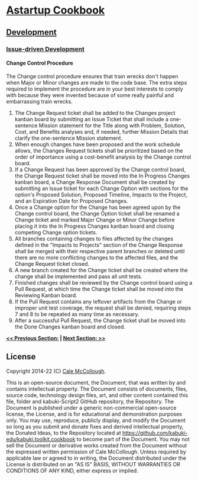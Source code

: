 # [Astartup Cookbook](../../)

## [Development](../../)

### [Issue-driven Development](./)

#### Change Control Procedure

The Change control procedure ensures that train wrecks don't happen when Major or Minor changes are made to the code base. The extra steps required to implement the procedure are in your best interests to comply with because they were invented because of some really painful and embarrassing train wrecks.

1. The Change Request ticket shall be added to the Changes project kanban board by submitting an Issue Ticket that shall include a one-sentence Mission statement for the Title along with Problem, Solution, Cost, and Benefits analyses and, if needed, further Mission Details that clarify the one-sentence Mission statement.
2. When enough changes have been proposed and the work schedule allows, the Changes Request tickets shall be prioritized based on the order of importance using a cost-benefit analysis by the Change control board.
3. If a Change Request has been approved by the Change control board, the Change Request ticket shall be moved into the In Progress Changes kanban board, a Change Response Document shall be created by submitting an Issue ticket for each Change Option with sections for the option's Proposed Solution, Proposed Timeline, Impacts to the Project, and an Expiration Date for Proposed Changes.
4. Once a Change option for the Change has been agreed upon by the Change control board, the Change Option ticket shall be renamed a Change ticket and marked Major Change or Minor Change before placing it into the In Progress Changes kanban board and closing competing Change option tickets.
5. All branches containing changes to files affected by the changes defined in the "Impacts to Projects" section of the Change Response shall be merged with their respective parent branches or deleted until there are no more conflicting changes to the affected files, and the Change Request ticket closed.
6. A new branch created for the Change ticket shall be created where the change shall be implemented and pass all unit tests.
7. Finished changes shall be reviewed by the Change control board using a Pull Request, at which time the Change ticket shall be moved into the Reviewing Kanban board.
8. If the Pull Request contains any leftover artifacts from the Change or improper unit test coverage, the request shall be denied, requiring steps 7 and 8 to be repeated as many time as necessary.
9. After a successful Pull Request, the Change ticket shall be moved into the Done Changes kanban board and closed.

**[<< Previous Section:](./.md) | [Next Section: >>](./.md)**

## License

Copyright 2014-22 (C) [Cale McCollough](https://cookingwithcale.org).

This is an open-source document, the Document, that was written by and contains intellectual property. The Document consists of documents, files, source code, technology design files, art, and other content contained this file, folder and kabuki-Script2 GitHub repository, the Repository. The Document is published under a generic non-commercial open-source license, the License, and is for educational and demonstration purposes only. You may use, reproduce, publicly display, and modify the Document so long as you submit and donate fixes and derived intellectual property, the Donated Ideas, to the Repository located at <https://github.com/kabuki-edu/kabuki.toolkit.cookbook> to become part of the Document. You may not sell the Document or derivative works created from the Document without the expressed written permission of Cale McCollough. Unless required by applicable law or agreed to in writing, the Document distributed under the License is distributed on an "AS IS" BASIS, WITHOUT WARRANTIES OR CONDITIONS OF ANY KIND, either express or implied.
